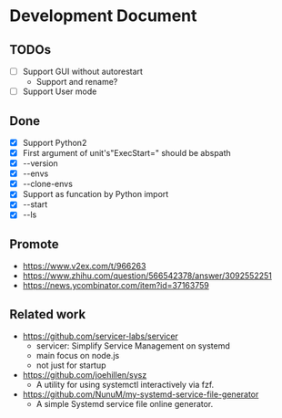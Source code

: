 # Development Document


## TODOs
- [ ] Support GUI without autorestart
    - Support and rename?
- [ ] Support User mode

## Done
- [x] Support Python2
- [x] First argument of unit's"ExecStart=" should be abspath
- [x] --version
- [x] --envs
- [x] --clone-envs
- [x] Support as funcation by Python import
- [x] --start
- [x] --ls

## Promote
- https://www.v2ex.com/t/966263
- https://www.zhihu.com/question/566542378/answer/3092552251
- https://news.ycombinator.com/item?id=37163759


## Related work
- https://github.com/servicer-labs/servicer
    - servicer: Simplify Service Management on systemd
    - main focus on node.js
    - not just for startup
- https://github.com/joehillen/sysz
    - A utility for using systemctl interactively via fzf.
- https://github.com/NunuM/my-systemd-service-file-generator
    - A simple Systemd service file online generator.



